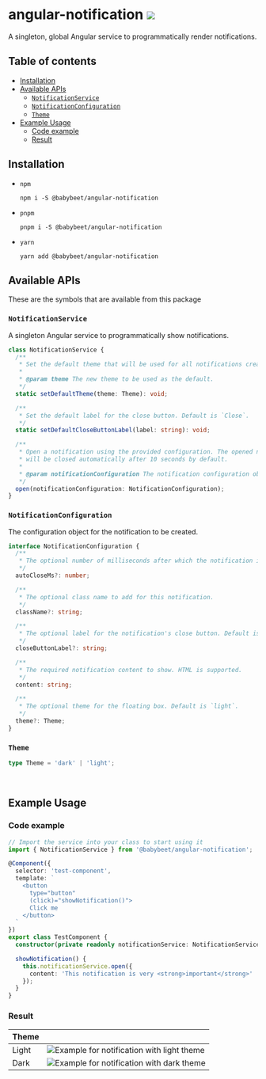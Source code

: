 # angular-notification [![](https://circleci.com/gh/babybeet/angular-notification.svg?style=svg&logo=appveyor)](https://app.circleci.com/pipelines/github/babybeet/angular-notification?branch=main)

A singleton, global Angular service to programmatically render notifications.

## Table of contents

<!-- toc -->

- [Installation](#installation)
- [Available APIs](#available-apis)
  - [`NotificationService`](#notificationservice)
  - [`NotificationConfiguration`](#notificationconfiguration)
  - [`Theme`](#theme)
- [Example Usage](#example-usage)
  - [Code example](#code-example)
  - [Result](#result)

<!-- tocstop -->

## Installation

- `npm`
  ```
  npm i -S @babybeet/angular-notification
  ```
- `pnpm`
  ```
  pnpm i -S @babybeet/angular-notification
  ```
- `yarn`
  ```
  yarn add @babybeet/angular-notification
  ```

## Available APIs

These are the symbols that are available from this package

### `NotificationService`

A singleton Angular service to programmatically show notifications.

```ts
class NotificationService {
  /**
   * Set the default theme that will be used for all notifications created in the future.
   *
   * @param theme The new theme to be used as the default.
   */
  static setDefaultTheme(theme: Theme): void;

  /**
   * Set the default label for the close button. Default is `Close`.
   */
  static setDefaultCloseButtonLabel(label: string): void;

  /**
   * Open a notification using the provided configuration. The opened notification
   * will be closed automatically after 10 seconds by default.
   *
   * @param notificationConfiguration The notification configuration object.
   */
  open(notificationConfiguration: NotificationConfiguration);
}
```

### `NotificationConfiguration`

The configuration object for the notification to be created.

```ts
interface NotificationConfiguration {
  /**
   * The optional number of milliseconds after which the notification is closed. Default is 10 seconds.
   */
  autoCloseMs?: number;

  /**
   * The optional class name to add for this notification.
   */
  className?: string;

  /**
   * The optional label for the notification's close button. Default is `Close`.
   */
  closeButtonLabel?: string;

  /**
   * The required notification content to show. HTML is supported.
   */
  content: string;

  /**
   * The optional theme for the floating box. Default is `light`.
   */
  theme?: Theme;
}
```

### `Theme`

```ts
type Theme = 'dark' | 'light';
```

<br/>

## Example Usage

### Code example

```typescript
// Import the service into your class to start using it
import { NotificationService } from '@babybeet/angular-notification';

@Component({
  selector: 'test-component',
  template: `
    <button
      type="button"
      (click)="showNotification()">
      Click me
    </button>
  `
})
export class TestComponent {
  constructor(private readonly notificationService: NotificationService) {}

  showNotification() {
    this.notificationService.open({
      content: 'This notification is very <strong>important</strong>'
    });
  }
}
```

### Result

| Theme |                                                                                |
| ----- | ------------------------------------------------------------------------------ |
| Light | ![Example for notification with light theme](./docs/example-1-light-theme.gif) |
| Dark  | ![Example for notification with dark theme](./docs/example-2-dark-theme.gif)   |
